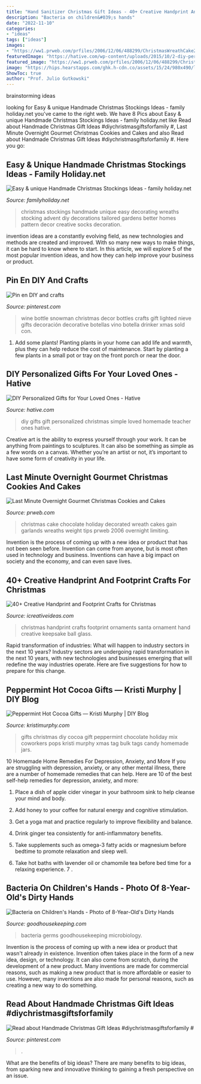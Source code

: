 ```yaml
---
title: "Hand Sanitizer Christmas Gift Ideas - 40+ Creative Handprint And Footprint Crafts For Christmas"
description: "Bacteria on children&#039;s hands"
date: "2022-11-10"
categories:
- "ideas"
tags: ["ideas"]
images:
- "https://ww1.prweb.com/prfiles/2006/12/06/488299/ChristmasWreathCake2.jpg"
featuredImage: "https://hative.com/wp-content/uploads/2015/10/2-diy-personalized-gift-ideas.jpg"
featured_image: "https://ww1.prweb.com/prfiles/2006/12/06/488299/ChristmasWreathCake2.jpg"
image: "https://hips.hearstapps.com/ghk.h-cdn.co/assets/15/24/980x490/landscape-1433864451-img-6288.JPG?resize=1200:*"
ShowToc: true
author: "Prof. Julio Gutkowski"
---
```


 brainstorming ideas 
	

		
looking for Easy &amp; unique Handmade Christmas Stockings Ideas - family holiday.net you've came to the right web. We have 8 Pics about Easy &amp; unique Handmade Christmas Stockings Ideas - family holiday.net like Read about Handmade Christmas Gift Ideas #diychristmasgiftsforfamily #, Last Minute Overnight Gourmet Christmas Cookies and Cakes and also Read about Handmade Christmas Gift Ideas #diychristmasgiftsforfamily #. Here you go:
		
    
## Easy &amp; Unique Handmade Christmas Stockings Ideas - Family Holiday.net

<img loading=lazy src="http://www.familyholiday.net/wp-content/uploads/2012/11/Easy-unique-Handmade-Christmas-Stockings-Ideas_10.jpg" onerror="this.onerror=null;this.src='https://tse2.mm.bing.net/th?id=OIP.lOw5chq9ZeG3_nLM1MvwZgHaJ4&amp;pid=15.1';" alt="Easy &amp; unique Handmade Christmas Stockings Ideas - family holiday.net">

_Source: familyholiday.net_

>christmas stockings handmade unique easy decorating wreaths stocking advent diy decorations tailored gardens better homes pattern decor creative socks decoration. 

	

invention ideas are a constantly evolving field, as new technologies and methods are created and improved. With so many new ways to make things, it can be hard to know where to start. In this article, we will explore 5 of the most popular invention ideas, and how they can help improve your business or product.

    
## Pin En DIY And Crafts

<img loading=lazy src="https://i.pinimg.com/736x/42/9a/7c/429a7c415b0a47e883a78496473de349.jpg" onerror="this.onerror=null;this.src='https://tse3.mm.bing.net/th?id=OIP.wqCaezHvCzAn6rnugFjzoAHaLK&amp;pid=15.1';" alt="Pin en DIY and crafts">

_Source: pinterest.com_

>wine bottle snowman christmas decor bottles crafts gift lighted nieve gifts decoración decorative botellas vino botella drinker xmas sold con. 

	

1. Add some plants! Planting plants in your home can add life and warmth, plus they can help reduce the cost of maintenance. Start by planting a few plants in a small pot or tray on the front porch or near the door.

    
## DIY Personalized Gifts For Your Loved Ones - Hative

<img loading=lazy src="https://hative.com/wp-content/uploads/2015/10/2-diy-personalized-gift-ideas.jpg" onerror="this.onerror=null;this.src='https://tse3.mm.bing.net/th?id=OIP.yvQ-rF4adZGAd2PesBQPvAHaL9&amp;pid=15.1';" alt="DIY Personalized Gifts for Your Loved Ones - Hative">

_Source: hative.com_

>diy gifts gift personalized christmas simple loved homemade teacher ones hative. 

	

Creative art is the ability to express yourself through your work. It can be anything from paintings to sculptures. It can also be something as simple as a few words on a canvas. Whether you’re an artist or not, it’s important to have some form of creativity in your life.

    
## Last Minute Overnight Gourmet Christmas Cookies And Cakes

<img loading=lazy src="https://ww1.prweb.com/prfiles/2006/12/06/488299/ChristmasWreathCake2.jpg" onerror="this.onerror=null;this.src='https://tse2.mm.bing.net/th?id=OIP.y-DKoinjRyZgqQi2qba1WwHaGh&amp;pid=15.1';" alt="Last Minute Overnight Gourmet Christmas Cookies and Cakes">

_Source: prweb.com_

>christmas cake chocolate holiday decorated wreath cakes gain garlands wreaths weight tips prweb 2006 overnight limiting. 

	

Invention is the process of coming up with a new idea or product that has not been seen before. Invention can come from anyone, but is most often used in technology and business. Inventions can have a big impact on society and the economy, and can even save lives.

    
## 40+ Creative Handprint And Footprint Crafts For Christmas

<img loading=lazy src="http://www.icreativeideas.com/wp-content/uploads/2015/11/handprint3.jpg" onerror="this.onerror=null;this.src='https://tse2.mm.bing.net/th?id=OIP.M_-kIMNaVLwWrWTOKnMOCQHaKl&amp;pid=15.1';" alt="40+ Creative Handprint and Footprint Crafts for Christmas">

_Source: icreativeideas.com_

>christmas handprint crafts footprint ornaments santa ornament hand creative keepsake ball glass. 

	

Rapid transformation of industries: What will happen to industry sectors in the next 10 years?
Industry sectors are undergoing rapid transformation in the next 10 years, with new technologies and businesses emerging that will redefine the way industries operate. Here are five suggestions for how to prepare for this change.

    
## Peppermint Hot Cocoa Gifts — Kristi Murphy | DIY Blog

<img loading=lazy src="http://static1.squarespace.com/static/52041e98e4b0d17bc5f06fbb/t/52aa0a19e4b0293bfeca9fb0/1386875421496/DIY+Christmas+Gifts?format=1000w" onerror="this.onerror=null;this.src='https://tse2.mm.bing.net/th?id=OIP.pBGU2OxFOQ863nMghAUI1wHaLH&amp;pid=15.1';" alt="Peppermint Hot Cocoa Gifts — Kristi Murphy | DIY Blog">

_Source: kristimurphy.com_

>gifts christmas diy cocoa gift peppermint chocolate holiday mix coworkers pops kristi murphy xmas tag bulk tags candy homemade jars. 

	

10 Homemade Home Remedies For Depression, Anxiety, and More
If you are struggling with depression, anxiety, or any other mental illness, there are a number of homemade remedies that can help. Here are 10 of the best self-help remedies for depression, anxiety, and more:
1. Place a dish of apple cider vinegar in your bathroom sink to help cleanse your mind and body.

2. Add honey to your coffee for natural energy and cognitive stimulation.

3. Get a yoga mat and practice regularly to improve flexibility and balance.

4. Drink ginger tea consistently for anti-inflammatory benefits.

5. Take supplements such as omega-3 fatty acids or magnesium before bedtime to promote relaxation and sleep well.

6. Take hot baths with lavender oil or chamomile tea before bed time for a relaxing experience.      7 .

    
## Bacteria On Children&#039;s Hands - Photo Of 8-Year-Old&#039;s Dirty Hands

<img loading=lazy src="https://hips.hearstapps.com/ghk.h-cdn.co/assets/15/24/980x490/landscape-1433864451-img-6288.JPG?resize=1200:*" onerror="this.onerror=null;this.src='https://tse2.mm.bing.net/th?id=OIP.d9PgPOcJF3rxZ8zrHaIUqAHaDt&amp;pid=15.1';" alt="Bacteria on Children&#039;s Hands - Photo of 8-Year-Old&#039;s Dirty Hands">

_Source: goodhousekeeping.com_

>bacteria germs goodhousekeeping microbiology. 

	

Invention is the process of coming up with a new idea or product that wasn't already in existence. Invention often takes place in the form of a new idea, design, or technology. It can also come from scratch, during the development of a new product. Many inventions are made for commercial reasons, such as making a new product that is more affordable or easier to use. However, many inventions are also made for personal reasons, such as creating a new way to do something.

    
## Read About Handmade Christmas Gift Ideas #diychristmasgiftsforfamily #

<img loading=lazy src="https://i.pinimg.com/736x/de/09/b1/de09b1ad856bbad906090f499832c098.jpg" onerror="this.onerror=null;this.src='https://tse1.mm.bing.net/th?id=OIP.e1vnfwuyv8HmVNHPHf3sIAHaLH&amp;pid=15.1';" alt="Read about Handmade Christmas Gift Ideas #diychristmasgiftsforfamily #">

_Source: pinterest.com_

>. 

	

What are the benefits of big ideas?
There are many benefits to big ideas, from sparking new and innovative thinking to gaining a fresh perspective on an issue.

